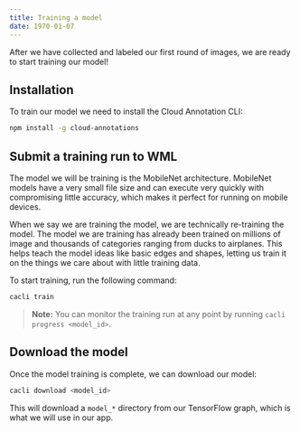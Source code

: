 ```yaml
---
title: Training a model
date: 1970-01-07
---
```

After we have collected and labeled our first round of images, we are ready to start training our model! 

## Installation
To train our model we need to install the Cloud Annotation CLI:
```bash
npm install -g cloud-annotations
```

## Submit a training run to WML
The model we will be training is the MobileNet architecture. MobileNet models have a very small file size and can execute very quickly with compromising little accuracy, which makes it perfect for running on mobile devices.

When we say we are training the model, we are technically re-training the model. The model we are training has already been trained on millions of image and thousands of categories ranging from ducks to airplanes. This helps teach the model ideas like basic edges and shapes, letting us train it on the things we care about with little training data.

To start training, run the following command:
```bash
cacli train
```
> **Note:** You can monitor the training run at any point by running `cacli progress <model_id>`.

## Download the model
Once the model training is complete, we can download our model:
```bash
cacli download <model_id>
```
This will download a `model_*` directory from our TensorFlow graph, which is what we will use in our app.
